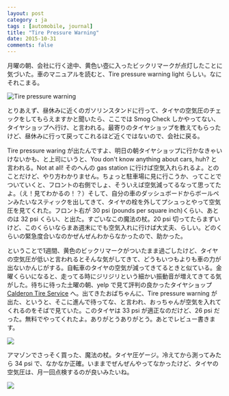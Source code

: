 ```yaml
---
layout: post
category : ja
tags : [automobile, journal]
title: "Tire Pressure Warning"
date: 2015-10-31
comments: false
---
```


月曜の朝、会社に行く途中、黄色い壺に入ったビックリマークが点灯したことに気づいた。車のマニュアルを読むと、Tire pressure warning light らしい。なにそれこまる。

![Tire pressure warning](https://lh3.googleusercontent.com/WLE_xaWHaChUDzPC0YoTX7LVmSMARPvMLWAI4e2hdg2x=w1200-h800-p-no)

とりあえず、昼休みに近くのガソリンスタンドに行って、タイヤの空気圧のチェックをしてもらえますかと聞いたら、ここでは Smog Check しかやってない、タイヤショップへ行け、と言われる。最寄りのタイヤショップを教えてもらったけど、昼休みに行って戻ってこれるほど近くではないので、会社に戻る。

Tire pressure waring が出たんですよ、明日の朝タイヤショップに行かなきゃいけないかも、と上司にいうと、You don't know anything about cars, huh? と言われる。Not at all! そのへんの gas station に行けば空気入れられるよ。とのことだけど、やり方わかりません。ちょっと駐車場に見に行こうか、ってことでついていくと、フロントの右側でしょ、そういえば空気減ってるなって思ってたよ。（え！見てわかるの！？）そして、自分の車のダッシュボードからボールペンみたいなスティックを出してきて、タイヤの栓を外してプシュっとやって空気圧を見てくれた。フロント右が 30 psi (pounds per square inch)くらい、あとのは 32 psi くらい、と出た。すごいなこの魔法の杖。20 psi 切ってたらまずいけど、このくらいならまあ週末にでも空気入れに行けば大丈夫、らしい。どのくらいの緊急度合いなのかぜんぜんわからなかったので、助かった。

ということで1週間、黄色のビックリマークがついたまま過ごしたけど、タイヤの空気圧が低いと言われるとそんな気がしてきて、どうもいつもよりも車の力が出ないかんじがする。自転車のタイヤの空気が減ってきてるときと似ている。金曜くらいになると、走ってる時にジリジリという細かい振動音が増えてきてる気がした。待ちに待った土曜の朝、yelp で見て評判の良かったタイヤショップ [Calderon Tire Service](http://www.yelp.com/biz/calderon-tire-service-sunnyvale) へ。出てきたおばちゃんに、Tire pressure warning が出た、というと、そこに進んで待ってな、と言われ、おっちゃんが空気を入れてくれるのをそばで見ていた。このタイヤは 33 psi が適正なのだけど、26 psi だった。無料でやってくれたよ。ありがとうありがとう。あとでレビュー書きます。

![](https://lh3.googleusercontent.com/WjG6hUvF2QOu-K2CrBcnt9Y4NbQrXPtX-wct7uKiRyf2=w1200-h800-p-no)

アマゾンでさっそく買った、魔法の杖。タイヤ圧ゲージ。冷えてから測ってみたら 34 psi で、なかなか正確。いままでぜんぜんやってなかったけど、タイヤの空気圧は、月一回点検するのが良いみたいね。

![](https://lh3.googleusercontent.com/D1jlOXyyqdVl2wlBvfbyFMRm-3whpcFWHH4f11LPChYT=w1200-h800-p-no)